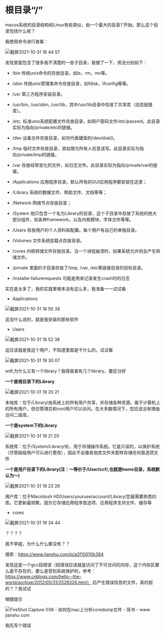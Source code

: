 # 根目录“/”  

macos系统的目录结构和Linux有些类似，由一个最大的目录‘/’开始，那么这个目录包括什么呢？  

我使用命令进行查看：  


![截屏2021-10-31 18 44 57](https://user-images.githubusercontent.com/74129445/139578961-897cb9cc-a600-438f-bdc4-51daf9014f0b.png)  

发现里面包含了很多我不清楚的一些子目录，我搜了一下，用法分别如下：  

* /bin 传统unix命令的存放目录，如ls，rm，mv等。  


* /sbin 传统unix管理类命令存放目录，如fdisk，ifconfig等等。  


* /usr 第三方程序安装目录。  


* /usr/bin, /usr/sbin, /usr/lib，其中/usr/lib目录中存放了共享库（动态链接库）。  


* /etc. 标准unix系统配置文件存放目录，如用户密码文件/etc/passwd。此目录实际为指向/private/etc的链接。  


* /dev 设备文件存放目录，如何代表硬盘的/dev/disk0。  


* /tmp 临时文件存放目录，其权限为所有人任意读写。此目录实际为指向/private/tmp的链接。  


* /var 存放经常变化的文件，如日志文件。此目录实际为指向/private/var的链接。  


* /Applications 应用程序目录，默认所有的GUI应用程序都安装在这里；  


* /Library 系统的数据文件、帮助文件、文档等等；  


* /Network 网络节点存放目录；  


* /System 他只包含一个名为Library的目录，这个子目录中存放了系统的绝大部分组件，如各种framework，以及内核模块，字体文件等等。  


* /Users 存放用户的个人资料和配置。每个用户有自己的单独目录。  


* /Volumes 文件系统挂载点存放目录。  


* /cores 内核转储文件存放目录。当一个进程崩溃时，如果系统允许则会产生转储文件。  


* /private 里面的子目录存放了/tmp, /var, /etc等链接目录的目标目录。  


* /installer.failurerequests 可能是用来记录发生crash时的日志  


实在是太多了，我的实践里根本没有这么多，我准备一一试试看  

* Applications

![截屏2021-10-31 18 50 38](https://user-images.githubusercontent.com/74129445/139579199-eb7b9271-d557-4fe7-84c7-dcc6d8e06047.png)  

这没什么说的，就是我安装的那些软件  

* Users  

![截屏2021-10-31 18 52 38](https://user-images.githubusercontent.com/74129445/139579304-84236a7b-2b6c-443c-b1a5-a10417d1a950.png)  

这应该就是我这个用户，不知道里面是干什么的，试试看  

![截屏2021-10-31 19 30 07](https://user-images.githubusercontent.com/74129445/139580892-640f5394-13d8-43a4-ae01-ccb4faa127bb.png)  


wdf,为什么又有一个library？我得查查有几个library，要区分好  

**一个是根目录下的Library**  

![截屏2021-10-31 19 20 21](https://user-images.githubusercontent.com/74129445/139580479-5d903080-0d56-4c02-bca8-ac85033075be.png)  

本地库：位于/Library/由系统上的所有用户共享，并存储各种资源。属于计算机上的所有用户，但仅管理员和root用户可以访问。在大多数情况下，您应该没有理由访问二级库。  



**一个是system下的Library**  

![截屏2021-10-31 19 21 20](https://user-images.githubusercontent.com/74129445/139580534-0b559ea9-e4db-4813-b392-f50f7ddaf7af.png)  

系统库：位于/System/Library/处，用于存储操作系统。它是只读的，以保护系统（尽管超级用户可以进行更改），因此不会像其他库文件夹那样存储任何首选项文件  



**一个是用户目录下的Library(注：～等价于/User/ccf/,也就是home目录，系统默认为～)**  

![截屏2021-10-31 19 23 28](https://user-images.githubusercontent.com/74129445/139580648-7e20af58-ebe4-4c19-b6f1-1c0daaabb98e.png)  

用户库：位于Macintosh HD/Users/youruseraccount/Library/您最需要熟悉的库。它更新最频繁，因为它存储应用程序首选项、应用程序支持文件、缓存等  



* cores

![截屏2021-10-31 19 34 44](https://user-images.githubusercontent.com/74129445/139581091-f77d2322-f69d-450e-962d-49573ba2f26e.png)  

？？？？  

我不李姐，为什么什么都没有？？  

搜索：https://www.jianshu.com/p/a2f10010b384  

发现这是一个gcc段错误（段错误应该就是访问了不可访问的内存，这个内存区要么是不存在的，要么是受到系统保护的，参考：https://www.cnblogs.com/hello--the-world/archive/2012/05/31/2528326.html） 后产生错误信息的文件，真的假的？？我试试  

根据提示  

![FireShot Capture 036 - 如何在mac上分析coredump文件 - 简书 - www jianshu com](https://user-images.githubusercontent.com/74129445/139581211-a26114b6-63d2-4211-82a1-e68c2b82af33.png)  

我先写个错误  





































 























